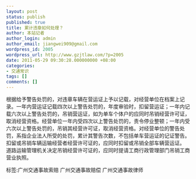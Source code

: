 ```yaml
---
layout: post
status: publish
published: true
title: 累计违章如何处理？
author: 本站记者
author_login: admin
author_email: jiangwei909@gmail.com
wordpress_id: 2005
wordpress_url: http://www.gzjtlaw.com/?p=2005
date: 2011-05-29 09:30:28.000000000 +08:00
categories:
- 交通常识
tags: []
comments: []
---
```

根据给予警告处罚的，对违章车辆在营运证上予以记载，对经营单位在档案上记录。一年内营运证记载四次以上警告处罚的，年度审验时，扣留营运证；一年内记载六次以上警告处罚的，吊销营运证，如为单车个体户的应同时吊销经营许可证，取消经营资格。经营单位一年内受四次以上警告处罚的，责令停业整顿；一年内受六次以上警告处罚的，吊销其经营许可证，取消经营资格。对经营单位的警告处罚，系指企业法人所受的处罚，累计其警告次数，不包括单车营运证的记证警告。 扣留或吊销车辆运输经营者经营许可证的，应同时扣留或吊销全部车辆营运证。 道路运输管理机关决定吊销经营许可证的，应同时提请工商行政管理部门吊销工商营业执照。标签:广州交通事故索赔 广州交通事故赔偿 广州交通事故律师
